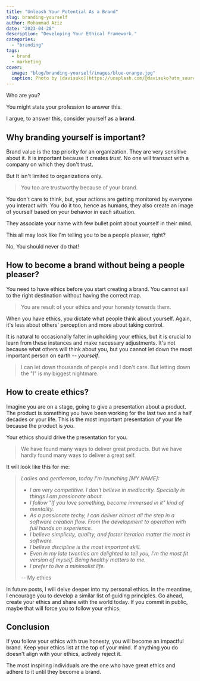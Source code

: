 ```yaml
---
title: "Unleash Your Potential As a Brand"
slug: branding-yourself
author: Mohammad Aziz
date: "2023-04-28"
description: "Developing Your Ethical Framework."
categories:
  - "branding"
tags:
  - brand
  - marketing
cover:
  image: "blog/branding-yourself/images/blue-orange.jpg"
  caption: Photo by [davisuko](https://unsplash.com/@davisuko?utm_source=unsplash&utm_medium=referral&utm_content=creditCopyText) on [Unsplash](https://unsplash.com/photos/5E5N49RWtbA?utm_source=unsplash&utm_medium=referral&utm_content=creditCopyText)
---
```


Who are you?

You might state your profession to answer this.

I argue, to answer this, consider yourself as a **brand**.

## Why branding yourself is important?

Brand value is the top priority for an organization. They are very sensitive about it. It is important because it creates _trust_. No one will transact with a company on which they don't trust.

But It isn't limited to organizations only.
> You too are trustworthy because of your brand.

You don't care to think, but, your actions are getting monitored by everyone you interact with. You do it too, hence as humans, they also create an image of yourself based on your behavior in each situation.

They associate your name with few bullet point about yourself in their mind.

This all may look like I'm telling you to be a people pleaser, right?

No, You should never do that!

## How to become a brand without being a people pleaser?

You need to have ethics before you start creating a brand. You cannot sail to the right destination without having the correct map.

> You are result of your ethics and your honesty towards them.

When you have ethics, you dictate what people think about yourself. Again, it's less about others' perception and more about taking control.

It is natural to occasionally falter in upholding your ethics, but it is crucial to learn from these instances and make necessary adjustments. It's not because what others will think about you, but you cannot let down the most important person on earth -- _yourself_.

> I can let down thousands of people and I don't care. But letting down the "I" is my biggest nightmare.

## How to create ethics?

Imagine you are on a stage, going to give a presentation about a product.
The product is something you have been working for the last two and a half decades or your life.
This is the most important presentation of your life because the product is _you_.

Your ethics should drive the presentation for you.
> We have found many ways to deliver great products. 
> But we have hardly found many ways to deliver a great self.

It will look like this for me:

> _Ladies and gentleman, today I'm launching [MY NAME]:_
> * _I am very competitive. I don't believe in mediocrity. Specially in things I am passionate about._
> * _I follow "If you love something, become immersed in it" kind of mentality._
> * _As a passionate techy, I can deliver almost all the step in a software creation flow. From the development to operation with full hands on experience._
> * _I believe simplicity, quality, and faster iteration matter the most in software._
> * _I believe discipline is the most important skill._
> * _Even in my late twenties am delighted to tell you, I'm the most fit version of myself. Being healthy matters to me._
> * _I prefer to live a minimalist life._
>
> -- My ethics

In future posts, I will delve deeper into my personal ethics.
In the meantime, I encourage you to develop a similar list of guiding principles.
Go ahead, create your ethics and share with the world today.
If you commit in public, maybe that will force you to follow your ethics.

## Conclusion

If you follow your ethics with true honesty, you will become an impactful brand.
Keep your ethics list at the top of your mind.
If anything you do doesn't align with your ethics, actively reject it.

The most inspiring individuals are the one who have great ethics and adhere to it until they become a brand.

